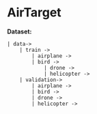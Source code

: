# AirTarget
**Dataset:**

	| data->
		| train ->
			| airplane ->
			| bird ->
		        | drone ->
		        | helicopter ->
		| validation->
	  		| airplane ->
			| bird ->
			| drone ->
			| helicopter ->

